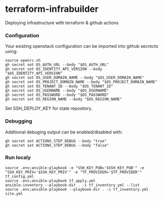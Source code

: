 # terraform-infrabuilder
Deploying infrastructure with terraform & github actions

### Configuration

Your existing openstack configuration can be imported into github secrects using:

```
source openrc.sh 
gh secret set OS_AUTH_URL --body "$OS_AUTH_URL"
gh secret set OS_IDENTITY_API_VERSION --body "$OS_IDENTITY_API_VERSION"
gh secret set OS_USER_DOMAIN_NAME --body "$OS_USER_DOMAIN_NAME"
gh secret set OS_PROJECT_DOMAIN_NAME --body "$OS_PROJECT_DOMAIN_NAME"
gh secret set OS_TENANT_ID --body "$OS_TENANT_ID"
gh secret set OS_USERNAME --body "$OS_USERNAME"
gh secret set OS_PASSWORD --body "$OS_PASSWORD"
gh secret set OS_REGION_NAME --body "$OS_REGION_NAME"
```

Set SSH_DEPLOY_KEY for state repository.

### Debugging

Additional debuging output can be enabled/disabled with:

```
gh secret set ACTIONS_STEP_DEBUG --body "true"
gh secret set ACTIONS_STEP_DEBUG --body "false"
```

### Run localy 

```
source .env;ansible-playbook -e "SSH_KEY_PUB='$SSH_KEY_PUB'" -e "SSH_KEY_PRIV='$SSH_KEY_PRIV'" -e "TF_PROVIDER='$TF_PROVIDER'" tf_config.yml
source .env;ansible-playbook tf_apply.yml
ansible-inventory --playbook-dir . -i tf_inventory.yml --list
source .env;ansible-playbook --playbook-dir . -i tf_inventory.yml site.yml
```